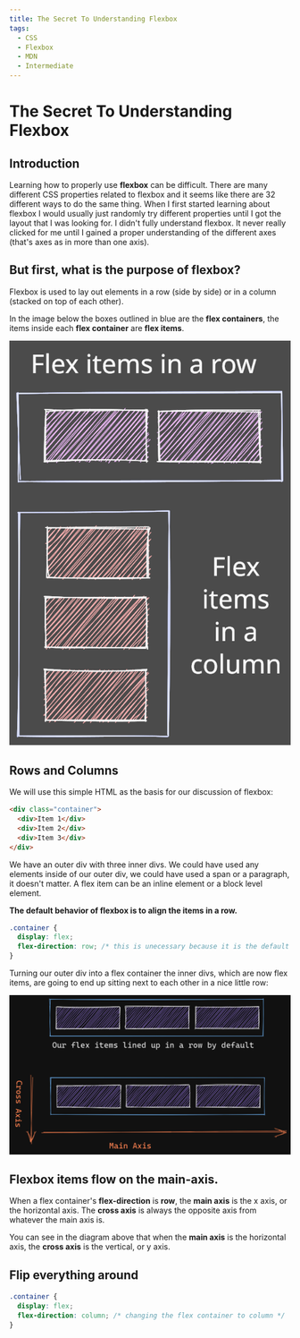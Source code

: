 ```yaml
---
title: The Secret To Understanding Flexbox
tags:
  - CSS
  - Flexbox
  - MDN
  - Intermediate
---
```


# The Secret To Understanding Flexbox

## Introduction

Learning how to properly use **flexbox** can be difficult. There are many different CSS properties related to flexbox and it seems like there are 32 different ways to do the same thing. When I first
started learning about flexbox I would usually just randomly try different properties until I got
the layout that I was looking for. I didn't fully understand flexbox. It never really clicked
for me until I gained a proper understanding of the different axes (that's axes as in more than one
axis).

## But first, what is the purpose of flexbox?

Flexbox is used to lay out elements in a row (side by side) or in a column (stacked on top of each other).

In the image below the boxes outlined in blue are the **flex containers**, the items inside each **flex
container** are **flex items**.

![Flexbox Rows and Columns Diagram](./images/flexbox-image-1.svg)

## Rows and Columns

We will use this simple HTML as the basis for our discussion of flexbox:

```html
<div class="container">
  <div>Item 1</div>
  <div>Item 2</div>
  <div>Item 3</div>
</div>
```

We have an outer div with three inner divs. We could have used any elements inside of our outer div, we
could have used a span or a paragraph, it doesn't matter. A flex item can be an inline element or a
block level element.

**The default behavior of flexbox is to align the items in a row.**

```css
.container {
  display: flex;
  flex-direction: row; /* this is unecessary because it is the default */
}
```

Turning our outer div into a flex container the inner divs, which are now flex
items, are going to end up sitting next to each other in a nice little row:

![Flexbox Axes](./images/flexbox-image-2.png)

## Flexbox items flow on the main-axis.

When a flex container's **flex-direction** is **row**, the **main axis** is the x axis,
or the horizontal axis. The **cross axis** is always the opposite axis from whatever the main axis
is.

You can see in the diagram above that when the **main axis** is the horizontal axis, the **cross axis**
is the vertical, or y axis.

## Flip everything around

```css
.container {
  display: flex;
  flex-direction: column; /* changing the flex container to column */
}
```
